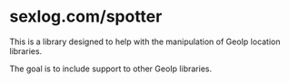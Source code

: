 # sexlog.com/spotter

This is a library designed to help with the manipulation of GeoIp location libraries.

The goal is to include support to other GeoIp libraries.
